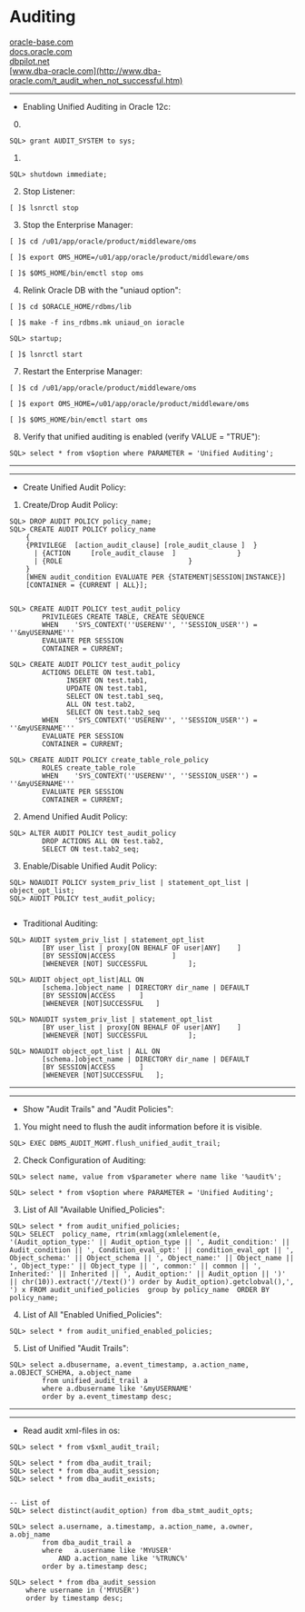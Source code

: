 # Auditing

[oracle-base.com](https://oracle-base.com/articles/12c/auditing-enhancements-12cr1) \
[docs.oracle.com](https://docs.oracle.com/database/121/SQLRF/statements_4008.htm#SQLRF56110) \
[dbpilot.net](https://dbpilot.net/2020/how-to-turn-off-oracle-12c-unified-auditing-and-clean-up-all-unified-auditing-records/) \
[www.dba-oracle.com](http://www.dba-oracle.com/t_audit_when_not_successful.htm)


--------------------------------------------------------------------------------
- Enabling Unified Auditing in Oracle 12c:

0.
```
SQL> grant AUDIT_SYSTEM to sys;
```

1.
```
SQL> shutdown immediate;
```

2. Stop Listener:
```
[ ]$ lsnrctl stop
```

3. Stop the Enterprise Manager:
```
[ ]$ cd /u01/app/oracle/product/middleware/oms

[ ]$ export OMS_HOME=/u01/app/oracle/product/middleware/oms

[ ]$ $OMS_HOME/bin/emctl stop oms

```
4. Relink Oracle DB with the "uniaud option":
```
[ ]$ cd $ORACLE_HOME/rdbms/lib

[ ]$ make -f ins_rdbms.mk uniaud_on ioracle

SQL> startup;
 
[ ]$ lsnrctl start
```

7. Restart the Enterprise Manager:
```
[ ]$ cd /u01/app/oracle/product/middleware/oms

[ ]$ export OMS_HOME=/u01/app/oracle/product/middleware/oms

[ ]$ $OMS_HOME/bin/emctl start oms

```
8. Verify that unified auditing is enabled (verify VALUE = "TRUE"):
```
SQL> select * from v$option where PARAMETER = 'Unified Auditing';
```

--------------------------------------------------------------------------------
--------------------------------------------------------------------------------
- Create Unified Audit Policy:

1. Create/Drop Audit Policy:
```
SQL> DROP AUDIT POLICY policy_name;
SQL> CREATE AUDIT POLICY policy_name
    { 
	{PRIVILEGE 	[action_audit_clause] [role_audit_clause ]	}
      | {ACTION  	[role_audit_clause  ] 				} 
      | {ROLE								}
    }
    [WHEN audit_condition EVALUATE PER {STATEMENT|SESSION|INSTANCE}] 
    [CONTAINER = {CURRENT | ALL}];


SQL> CREATE AUDIT POLICY test_audit_policy
		PRIVILEGES CREATE TABLE, CREATE SEQUENCE
		WHEN    'SYS_CONTEXT(''USERENV'', ''SESSION_USER'') = ''&myUSERNAME'''
		EVALUATE PER SESSION
		CONTAINER = CURRENT;

SQL> CREATE AUDIT POLICY test_audit_policy
		ACTIONS DELETE ON test.tab1,
			  INSERT ON test.tab1,
			  UPDATE ON test.tab1,
			  SELECT ON test.tab1_seq,
			  ALL ON test.tab2,
			  SELECT ON test.tab2_seq
		WHEN    'SYS_CONTEXT(''USERENV'', ''SESSION_USER'') = ''&myUSERNAME'''
		EVALUATE PER SESSION
		CONTAINER = CURRENT;

SQL> CREATE AUDIT POLICY create_table_role_policy
		ROLES create_table_role
		WHEN    'SYS_CONTEXT(''USERENV'', ''SESSION_USER'') = ''&myUSERNAME'''
		EVALUATE PER SESSION
		CONTAINER = CURRENT;

```
2. Amend Unified Audit Policy:
```
SQL> ALTER AUDIT POLICY test_audit_policy
		DROP ACTIONS ALL ON test.tab2,
		SELECT ON test.tab2_seq;

```
3. Enable/Disable Unified Audit Policy:
```
SQL> NOAUDIT POLICY system_priv_list | statement_opt_list | object_opt_list;
SQL> AUDIT POLICY test_audit_policy;


```
- Traditional Auditing:
```
SQL> AUDIT system_priv_list | statement_opt_list
		[BY user_list | proxy[ON BEHALF OF user|ANY]	]
		[BY SESSION|ACCESS				]
		[WHENEVER [NOT] SUCCESSFUL			];

SQL> AUDIT object_opt_list|ALL ON 
		[schema.]object_name | DIRECTORY dir_name | DEFAULT
		[BY SESSION|ACCESS		]
		[WHENEVER [NOT]SUCCESSFUL	]

SQL> NOAUDIT system_priv_list | statement_opt_list
		[BY user_list | proxy[ON BEHALF OF user|ANY]	]
		[WHENEVER [NOT] SUCCESSFUL			];

SQL> NOAUDIT object_opt_list | ALL ON 
		[schema.]object_name | DIRECTORY dir_name | DEFAULT
		[BY SESSION|ACCESS		]
		[WHENEVER [NOT]SUCCESSFUL	];

```

--------------------------------------------------------------------------------
--------------------------------------------------------------------------------
- Show "Audit Trails" and "Audit Policies":

1. You might need to flush the audit information before it is visible.
```
SQL> EXEC DBMS_AUDIT_MGMT.flush_unified_audit_trail;
```

2. Check Configuration of Auditing:
```
SQL> select name, value from v$parameter where name like '%audit%';

SQL> select * from v$option where PARAMETER = 'Unified Auditing';

```
3. List of All "Available Unified_Policies":
```
SQL> select * from audit_unified_policies;
SQL> SELECT  policy_name, rtrim(xmlagg(xmlelement(e, '(Audit_option_type:' || Audit_option_type || ', Audit_condition:' || Audit_condition || ', Condition_eval_opt:' || condition_eval_opt || ', Object_schema:' || Object_schema || ', Object_name:' || Object_name || ', Object_type:' || Object_type || ', common:' || common || ', Inherited:' || Inherited || ', Audit_option:' || Audit_option || ')' || chr(10)).extract('//text()') order by Audit_option).getclobval(),', ') x FROM audit_unified_policies  group by policy_name  ORDER BY policy_name;

```
4. List of All "Enabled Unified_Policies":
```
SQL> select * from audit_unified_enabled_policies;
```

5. List of Unified "Audit Trails":
```
SQL> select a.dbusername, a.event_timestamp, a.action_name, a.OBJECT_SCHEMA, a.object_name  
		from unified_audit_trail a
		where a.dbusername like '&myUSERNAME'
		order by a.event_timestamp desc;
```


--------------------------------------------------------------------------------
--------------------------------------------------------------------------------
- Read audit xml-files in os:
```
SQL> select * from v$xml_audit_trail;

SQL> select * from dba_audit_trail;
SQL> select * from dba_audit_session;
SQL> select * from dba_audit_exists;


-- List of 
SQL> select distinct(audit_option) from dba_stmt_audit_opts;

SQL> select a.username, a.timestamp, a.action_name, a.owner, a.obj_name  
		from dba_audit_trail a
		where   a.username like 'MYUSER'
            AND a.action_name like '%TRUNC%'
		order by a.timestamp desc;

SQL> select * from dba_audit_session 
    where username in ('MYUSER') 
    order by timestamp desc;


```

